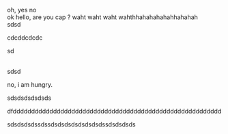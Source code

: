 oh, yes
no <br>
ok
hello, are you cap ?
waht waht waht wahthhahahahahahhahahah
<br>
sdsd


cdcddcdcdc


sd

<br>
sdsd

no, i am hungry.

sdsdsdsdsdsds

dfddddddddddddddddddddddddddddddddddddddddddddddddddddddddd

sdsdsdsdssdssdsdsdsdsdsdsdsdssdsdsdsds

